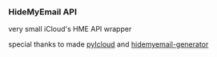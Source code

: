### HideMyEmail API
very small iCloud's HME API wrapper

special thanks to made [pyIcloud](https://github.com/picklepete/pyicloud) and [hidemyemail-generator](https://github.com/rtunazzz/hidemyemail-generator)

